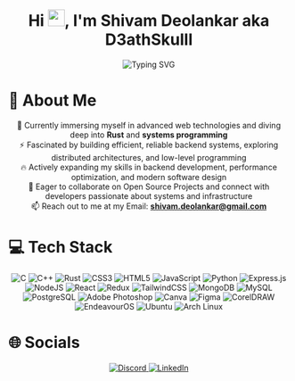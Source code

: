 <div align="center">
<h1 align="center">Hi <img src="https://raw.githubusercontent.com/MartinHeinz/MartinHeinz/master/wave.gif" width="30px" height="30px" />, I'm Shivam Deolankar aka D3athSkulll</h1>
</div>
<div align="center">
 <img align="center" src="https://readme-typing-svg.demolab.com?font=JetBrains+Mono&weight=600&size=22&pause=100&color=FFFFFF&center=true&vCenter=true&width=520&lines=Full+Stack+Developer;Rustacean;Systems+Programmer;Graphic+Designer;Linux+Enthusiast" alt="Typing SVG" />
</div>

# 💫 About Me
<div align="center">
🌱 Currently immersing myself in advanced web technologies and diving deep into <b>Rust</b> and <b>systems programming</b>
<br>⚡ Fascinated by building efficient, reliable backend systems, exploring distributed architectures, and low-level programming
<br>🔥 Actively expanding my skills in backend development, performance optimization, and modern software design
<br>👯 Eager to collaborate on Open Source Projects and connect with developers passionate about systems and infrastructure
<br>📫 Reach out to me at my Email: <b><a href="mailto:shivam.deolankar@gmail.com?subject=Hello%20Shivam%20%F0%9F%91%8B">shivam.deolankar@gmail.com</a></b>
</div>



# 💻 Tech Stack
<div align="center">
    <img src="https://img.shields.io/badge/c-%2300599C.svg?style=for-the-badge&logo=c&logoColor=white" alt="C" />
    <img src="https://img.shields.io/badge/c++-%2300599C.svg?style=for-the-badge&logo=c%2B%2B&logoColor=white" alt="C++" />
    <img src="https://img.shields.io/badge/rust-%23121011.svg?style=for-the-badge&logo=rust&logoColor=white" alt="Rust" />
    <img src="https://img.shields.io/badge/css3-%231572B6.svg?style=for-the-badge&logo=css3&logoColor=white" alt="CSS3" />
    <img src="https://img.shields.io/badge/html5-%23E34F26.svg?style=for-the-badge&logo=html5&logoColor=white" alt="HTML5" />
    <img src="https://img.shields.io/badge/javascript-%23323330.svg?style=for-the-badge&logo=javascript&logoColor=%23F7DF1E" alt="JavaScript" />
    <img src="https://img.shields.io/badge/python-3670A0?style=for-the-badge&logo=python&logoColor=ffdd54" alt="Python" />
    <img src="https://img.shields.io/badge/express.js-%23404d59.svg?style=for-the-badge&logo=express&logoColor=%2361DAFB" alt="Express.js" />
    <img src="https://img.shields.io/badge/node.js-6DA55F?style=for-the-badge&logo=node.js&logoColor=white" alt="NodeJS" />
    <img src="https://img.shields.io/badge/react-%2320232a.svg?style=for-the-badge&logo=react&logoColor=%2361DAFB" alt="React" />
    <img src="https://img.shields.io/badge/redux-%23593d88.svg?style=for-the-badge&logo=redux&logoColor=white" alt="Redux" />
    <img src="https://img.shields.io/badge/tailwindcss-%2338B2AC.svg?style=for-the-badge&logo=tailwind-css&logoColor=white" alt="TailwindCSS" />
    <img src="https://img.shields.io/badge/mongodb-%234ea94b.svg?style=for-the-badge&logo=mongodb&logoColor=white" alt="MongoDB" />
    <img src="https://img.shields.io/badge/mysql-%2300000f.svg?style=for-the-badge&logo=mysql&logoColor=white" alt="MySQL" />
    <img src="https://img.shields.io/badge/postgresql-%23336791.svg?style=for-the-badge&logo=postgresql&logoColor=white" alt="PostgreSQL" />
    <img src="https://img.shields.io/badge/adobe%20photoshop-%2331A8FF.svg?style=for-the-badge&logo=adobe%20photoshop&logoColor=white" alt="Adobe Photoshop" />
    <img src="https://img.shields.io/badge/Canva-%2300C4CC.svg?style=for-the-badge&logo=Canva&logoColor=white" alt="Canva" />
    <img src="https://img.shields.io/badge/figma-%23F24E1E.svg?style=for-the-badge&logo=figma&logoColor=white" alt="Figma" />
    <img src="https://img.shields.io/badge/coreldraw-%2300B388.svg?style=for-the-badge&logo=coreldraw&logoColor=white" alt="CorelDRAW" />
    <img src="https://img.shields.io/badge/EndeavourOS-5c5c5c?style=for-the-badge&logo=endeavouros&logoColor=white" alt="EndeavourOS" />
    <img src="https://img.shields.io/badge/Ubuntu-E95420?style=for-the-badge&logo=ubuntu&logoColor=white" alt="Ubuntu" />
    <img src="https://img.shields.io/badge/Arch%20Linux-1793D1?style=for-the-badge&logo=arch-linux&logoColor=white" alt="Arch Linux" />
</div>

# 🌐 Socials
<p align="center">
  <a href="https://discord.gg/d3athskulll">
    <img src="https://img.shields.io/badge/Discord-D3athSkulll%236931-5865F2?logo=discord&logoColor=white&style=for-the-badge" alt="Discord" />
  </a>
  <a href="https://www.linkedin.com/in/shivamdeolankar2211/">
    <img src="https://img.shields.io/badge/LinkedIn-blue?logo=linkedin&logoColor=white&style=for-the-badge" alt="LinkedIn" />
  </a>
</p>

<!-- Optionally add more sections below like Projects, Achievements, or Fun Facts! -->
